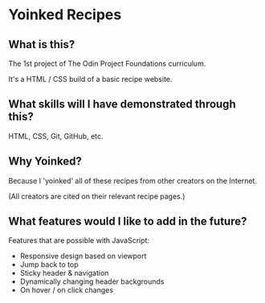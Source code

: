 # Yoinked Recipes
## What is this?
The 1st project of The Odin Project Foundations curriculum.

It's a HTML / CSS build of a basic recipe website.

## What skills will I have demonstrated through this?
HTML, CSS, Git, GitHub, etc.

## Why Yoinked?
Because I 'yoinked' all of these recipes from other creators on the Internet.

(All creators are cited on their relevant recipe pages.)

## What features would I like to add in the future?
Features that are possible with JavaScript:
 - Responsive design based on viewport
 - Jump back to top
 - Sticky header & navigation
 - Dynamically changing header backgrounds
 - On hover / on click changes
